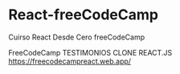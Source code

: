 # React-freeCodeCamp
 Cuirso React Desde Cero freeCodeCamp 

FreeCodeCamp TESTIMONIOS CLONE REACT.JS https://freecodecampreact.web.app/
